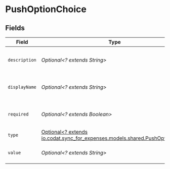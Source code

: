 # PushOptionChoice


## Fields

| Field                                                                                                                | Type                                                                                                                 | Required                                                                                                             | Description                                                                                                          |
| -------------------------------------------------------------------------------------------------------------------- | -------------------------------------------------------------------------------------------------------------------- | -------------------------------------------------------------------------------------------------------------------- | -------------------------------------------------------------------------------------------------------------------- |
| `description`                                                                                                        | *Optional<? extends String>*                                                                                         | :heavy_minus_sign:                                                                                                   | A description of the property.                                                                                       |
| `displayName`                                                                                                        | *Optional<? extends String>*                                                                                         | :heavy_minus_sign:                                                                                                   | The property's display name.                                                                                         |
| `required`                                                                                                           | *Optional<? extends Boolean>*                                                                                        | :heavy_minus_sign:                                                                                                   | The property is required if `True`.                                                                                  |
| `type`                                                                                                               | [Optional<? extends io.codat.sync_for_expenses.models.shared.PushOptionType>](../../models/shared/PushOptionType.md) | :heavy_minus_sign:                                                                                                   | The option type.                                                                                                     |
| `value`                                                                                                              | *Optional<? extends String>*                                                                                         | :heavy_minus_sign:                                                                                                   | Allowed value for field.                                                                                             |